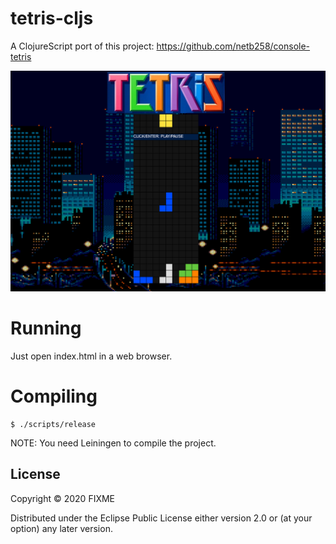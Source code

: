 # tetris-cljs

A ClojureScript port of this project: https://github.com/netb258/console-tetris

![Alt text](./screenshot.png?raw=true "Title")

# Running

Just open index.html in a web browser.

# Compiling


    $ ./scripts/release
    
NOTE: You need Leiningen to compile the project.

## License

Copyright © 2020 FIXME

Distributed under the Eclipse Public License either version 2.0 or (at
your option) any later version.
